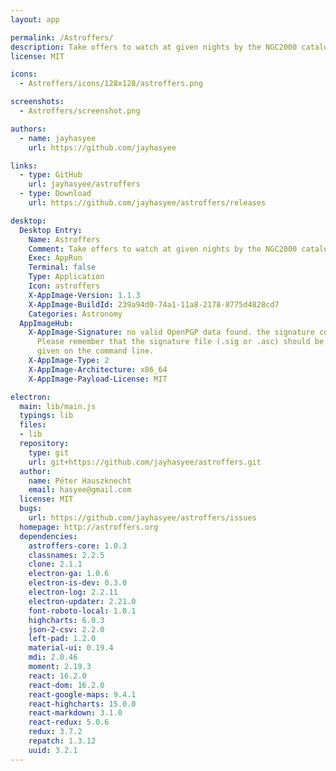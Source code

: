 ```yaml
---
layout: app

permalink: /Astroffers/
description: Take offers to watch at given nights by the NGC2000 catalog
license: MIT

icons:
  - Astroffers/icons/128x128/astroffers.png

screenshots:
  - Astroffers/screenshot.png

authors:
  - name: jayhasyee
    url: https://github.com/jayhasyee

links:
  - type: GitHub
    url: jayhasyee/astroffers
  - type: Download
    url: https://github.com/jayhasyee/astroffers/releases

desktop:
  Desktop Entry:
    Name: Astroffers
    Comment: Take offers to watch at given nights by the NGC2000 catalog
    Exec: AppRun
    Terminal: false
    Type: Application
    Icon: astroffers
    X-AppImage-Version: 1.1.3
    X-AppImage-BuildId: 239a94d0-74a1-11a8-2178-8775d4828cd7
    Categories: Astronomy
  AppImageHub:
    X-AppImage-Signature: no valid OpenPGP data found. the signature could not be verified.
      Please remember that the signature file (.sig or .asc) should be the first file
      given on the command line.
    X-AppImage-Type: 2
    X-AppImage-Architecture: x86_64
    X-AppImage-Payload-License: MIT

electron:
  main: lib/main.js
  typings: lib
  files:
  - lib
  repository:
    type: git
    url: git+https://github.com/jayhasyee/astroffers.git
  author:
    name: Péter Hauszknecht
    email: hasyee@gmail.com
  license: MIT
  bugs:
    url: https://github.com/jayhasyee/astroffers/issues
  homepage: http://astroffers.org
  dependencies:
    astroffers-core: 1.0.3
    classnames: 2.2.5
    clone: 2.1.1
    electron-ga: 1.0.6
    electron-is-dev: 0.3.0
    electron-log: 2.2.11
    electron-updater: 2.21.0
    font-roboto-local: 1.0.1
    highcharts: 6.0.3
    json-2-csv: 2.2.0
    left-pad: 1.2.0
    material-ui: 0.19.4
    mdi: 2.0.46
    moment: 2.19.3
    react: 16.2.0
    react-dom: 16.2.0
    react-google-maps: 9.4.1
    react-highcharts: 15.0.0
    react-markdown: 3.1.0
    react-redux: 5.0.6
    redux: 3.7.2
    repatch: 1.3.12
    uuid: 3.2.1
---
```

